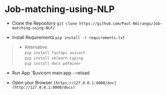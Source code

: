 # Job-matching-using-NLP

* Clone the Repository
`git clone https://github.com/Paul-Ndirangu/Job-matching-using-NLP/`

* Install Requirements
`pip install -r requirements.txt`
> * Alternative<br/>
>   `pip install fastapi uvicorn`<br/>
>   `pip install sklearn typing`<br/>
>   `pip install docx pdfminer`<br/>

* Run App
`$uvicorn main:app --reload

* Open your Browser
`[https://127.0.0.1:8000/doc](http://127.0.0.1:8000/docs)`
